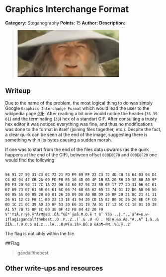 # Graphics Interchange Format 

**Category:** Steganography
**Points:** 15
**Author:** 
**Description:**


>![nod](the_nod.gif "Nod")


## Writeup
Due to the name of the problem, the most logical thing to do was simply Google ```Graphics Interchange Format``` which would lead the user to the wikipedia page [GIF](http://en.wikipedia.org/wiki/GIF). After reading a bit one would notice the header (```38 39 61```) and the terminating (```3B```) hex of a standart GIF. After consulting a trusty hex editor it was noticed everything was fine, and thus no modifications was done to the format in itself (joining files together, etc.). Despite the fact, a clear quirk can be seen at the end of the image, suggesting there is something within its bytes causing a sudden morph. 

If one was to start from the end of the files data upwards (as the quirk happens at the end of the GIF), between offset ```000E8E70``` and ```000E8F20``` one would find the following:

````

56 91 27 59 31 C3 0C 72 21 FD E9 09 FF 22 C3 72 4D 40 73 64 03 04 D4 C4 02 94 47 CB 2A 60 FD F8 E5 16 4D 00 4F 1B EA 20 86 20 38 88 A0 9F E0 F3 20 90 11 7C 1A 22 06 84 60 E2 94 23 BB 6E 17 77 2D 31 66 6C 61 67 69 73 67 61 6E 64 61 6C 66 74 68 65 62 65 73 74 01 12 D6 A0 06 50 00 05 5A 00 05 28 60 01 26 20 09 D8 A0 8B D9 20 0F 20 21 8C 21 41 11 26 61 12 C2 F8 11 B0 23 13 1E 41 94 20 CD 15 E2 00 0C 26 20 8E CF C0 0D 1C 21 0C 39 AD 30 0F 53 20 E6 31 19 7A 01 17 12 6C C1 18 01 10 38 A1 57 7B 75 0F EC E0 3E 0F 42 FB 04 42 20 F9
V‘'Y1Ã.r!ýé.ÿ"ÃrM@sd..ÔÄ.”GË*`ýøå.M.O.ê † 8ˆ Ÿàó ..|.".„`â”#»n.w-1flagisgandalfthebest..Ö .P..Z..(`.& .Ø ‹Ù . !Œ!A.&a.Âø.°#..A” Í.â..& ŽÏÀ..!.9.0.S æ1.z...lÁ...8¡W{u.ìà>.Bû.B ùÆo¶–FM..%ù.ÿ..2’

````

The flag is noticibly within the file.

##Flag

>gandalfthebest

## Other write-ups and resources